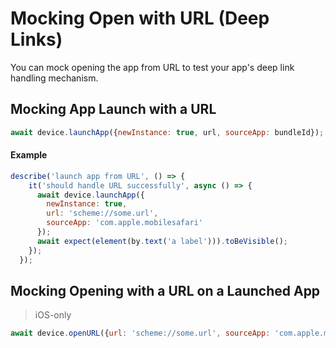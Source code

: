 # Mocking Open with URL (Deep Links)

You can mock opening the app from URL to test your app's deep link handling mechanism.

## Mocking App Launch with a URL

```js
await device.launchApp({newInstance: true, url, sourceApp: bundleId}); // sourceApp is an optional iOS-only argument
```

#### Example

```js
describe('launch app from URL', () => {
    it('should handle URL successfully', async () => {
      await device.launchApp({
        newInstance: true,
        url: 'scheme://some.url',
        sourceApp: 'com.apple.mobilesafari'
      });
      await expect(element(by.text('a label'))).toBeVisible();
    });
  });
```

## Mocking Opening with a URL on a Launched App

> iOS-only

```js
await device.openURL({url: 'scheme://some.url', sourceApp: 'com.apple.mobilesafari'});
```

